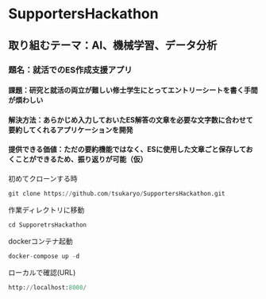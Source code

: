 # SupportersHackathon

##  取り組むテーマ：AI、機械学習、データ分析

### 題名：就活でのES作成支援アプリ
#### 課題：研究と就活の両立が難しい修士学生にとってエントリーシートを書く手間が煩わしい
#### 解決方法：あらかじめ入力しておいたES解答の文章を必要な文字数に合わせて要約してくれるアプリケーションを開発
#### 提供できる価値：ただの要約機能ではなく、ESに使用した文章ごと保存しておくことができるため、振り返りが可能（仮）

初めてクローンする時
```python:docker.py
git clone https://github.com/tsukaryo/SupportersHackathon.git
```

作業ディレクトリに移動
```python:docker.py
cd SupporetrsHackathon
```

dockerコンテナ起動
```python:docker.py
docker-compose up -d
```

ローカルで確認(URL)
```python:docker.py
http://localhost:8000/
```
